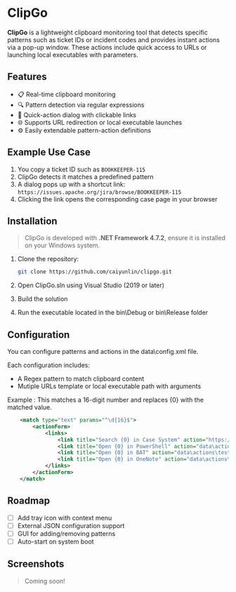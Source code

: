 # ClipGo

**ClipGo** is a lightweight clipboard monitoring tool that detects specific patterns such as ticket IDs or incident codes and provides instant actions via a pop-up window. These actions include quick access to URLs or launching local executables with parameters.

## Features

- 📋 Real-time clipboard monitoring
- 🔍 Pattern detection via regular expressions
- 🚀 Quick-action dialog with clickable links
- 🌐 Supports URL redirection or local executable launches
- ⚙️ Easily extendable pattern-action definitions

## Example Use Case

1. You copy a ticket ID such as `BOOKKEEPER-115`
2. ClipGo detects it matches a predefined pattern
3. A dialog pops up with a shortcut link:  `https://issues.apache.org/jira/browse/BOOKKEEPER-115`
4. Clicking the link opens the corresponding case page in your browser

## Installation

> ClipGo is developed with **.NET Framework 4.7.2**, ensure it is installed on your Windows system.

1. Clone the repository:
   ```bash
   git clone https://github.com/caiyunlin/clipgo.git
   ```
2. Open ClipGo.sln using Visual Studio (2019 or later)

3. Build the solution

4. Run the executable located in the bin\Debug or bin\Release folder

## Configuration
You can configure patterns and actions in the data\config.xml file.

Each configuration includes:
- A Regex pattern to match clipboard content
- Mutiple URLs template or local executable path with arguments

Example : This matches a 16-digit number and replaces {0} with the matched value.
```xml
    <match type="text" params="^\d{16}$">
        <actionForm>
            <links>
                <link title="Search {0} in Case System" action="https://www.dummy.com/ticket={0}" />
                <link title="Open {0} in PowerShell" action="data\actions\test.ps1" />
                <link title="Open {0} in BAT" action="data\actions\test.bat" />
                <link title="Open {0} in OneNote" action="data\actions\onenote.bat" />
            </links>
        </actionForm>
    </match>
```

## Roadmap

- [ ] Add tray icon with context menu
- [ ] External JSON configuration support
- [ ] GUI for adding/removing patterns
- [ ] Auto-start on system boot

## Screenshots

> Coming soon!